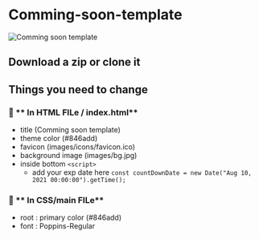 # Comming-soon-template

![Comming soon template](https://anjitzero.github.io/Comming-soon-template/images/ad.png)

## Download a zip or clone it

## Things you need to change

### :page_facing_up: ** In HTML FILe / index.html**

- title (Comming soon template)
- theme color (#846add)
- favicon (images/icons/favicon.ico)
- background image (images/bg.jpg)
- inside bottom `<script>`
  - add your exp date here `const countDownDate = new Date("Aug 10, 2021 00:00:00").getTime();`

### :page_facing_up: ** In CSS/main FILe**

- root : primary color (#846add)
- font : Poppins-Regular
